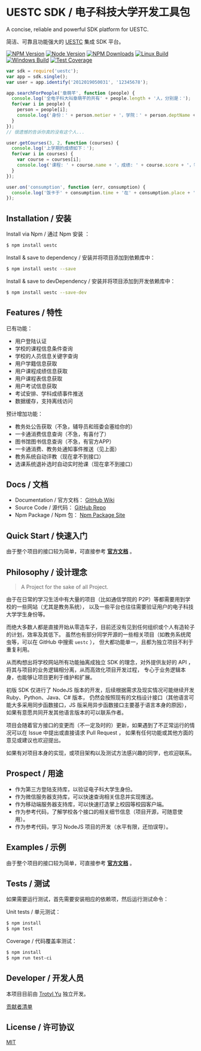 <!-- ![UESTC Logo]() -->

# UESTC SDK / 电子科技大学开发工具包

  A concise, reliable and powerful SDK platform for UESTC.

  简洁、可靠且功能强大的 [UESTC](http://portal.uestc.edu.cn) 集成 SDK 平台。


  [![NPM Version][npm-image]][npm-url]
  [![Node Version][node-version]][npm-url]
  [![NPM Downloads][downloads-image]][downloads-url]
  [![Linux Build][travis-image]][travis-url]
  [![Windows Build][appveyor-image]][appveyor-url]
  [![Test Coverage][coveralls-image]][coveralls-url]

```js
var sdk = require('uestc');
var app = sdk.single();
var user = app.identify('2012019050031', '12345678');

app.searchForPeople('章萌芊', function (people) {
  console.log('全电子科大叫章萌芊的共有' + people.length + '人，分别是：');
  for(var i in people) {
    person = people[i];
    console.log('身份：' + person.metier + '，学院：' + person.deptName + '，学号：' + person.id);
  }
});
// 很遗憾的告诉你真的没有这个人...

user.getCourses(3, 2, function (courses) {
  console.log('上学期的成绩如下：');
  for(var i in courses) {
    var course = courses[i];
    console.log('课程: ' + course.name + '，成绩: ' + course.score + '，学分: ' + course.credit);
  }
});

user.on('consumption', function (err, consumption) {
  console.log('饭卡于' + consumption.time + '在' + consumption.place + '消费了' + consumption.cost + '元');
});
```

## Installation / 安装

Install via Npm / 通过 Npm 安装 ：

```bash
$ npm install uestc
```

Install \& save to dependency / 安装并将项目添加到依赖库中：

```bash
$ npm install uestc --save
```

Install \& save to devDependency / 安装并将项目添加到开发依赖库中：

```bash
$ npm install uestc --save-dev
```

## Features / 特性

已有功能：

  * 用户登陆认证
  * 学校的课程信息条件查询
  * 学校的人员信息关键字查询
  * 用户学籍信息获取
  * 用户课程成绩信息获取
  * 用户课程表信息获取
  * 用户考试信息获取
  * 考试安排、学科成绩事件推送
  * 数据缓存，支持离线访问


预计增加功能：

  * 教务处公告获取（不急，辅导员和班委会塞给你的）
  * 一卡通消费信息查询（不急，有喜付了）
  * 图书馆图书信息查询（不急，有官方APP）
  * 一卡通消费、教务处通知事件推送（见上面）
  * 教务系统自动评教（现在拿不到接口）
  * 选课系统退补选时自动实时抢课（现在拿不到接口）

## Docs / 文档

  * Documentation / 官方文档： [GitHub Wiki](https://github.com/trotyl/UESTC-sdk-Npm/wiki)
  * Source Code / 源代码： [GitHub Repo](https://github.com/trotyl/UESTC-sdk-Npm)
  * Npm Package / Npm 包： [Npm Package Site](https://www.npmjs.com/package/uestc)

## Quick Start / 快速入门

  由于整个项目的接口较为简单，可直接参考 [__官方文档__](https://github.com/trotyl/UESTC-sdk-Npm/wiki) 。

## Philosophy / 设计理念

> A Project for the sake of all Project.

  由于在日常的学习生活中有大量的项目（比如通信学院的 P2P）等都需要用到学校的一些网站（尤其是教务系统），
  以及一些平台也往往需要验证用户的电子科技大学学生身份等。

  而绝大多数人都是直接开始从零造车子，目前还没有见到任何组织或个人有造轮子的计划，效率及其低下。
  虽然也有部分同学开源的一些相关项目（如教务系统爬虫等，可以在 GitHub 中搜索 `uestc` ），
  但大都功能单一，且都为独立项目不利于重复利用。

  从而构想出将学校网站所有功能抽离成独立 SDK 的理念，对外提供友好的 API ，将其与项目的业务逻辑相分离，从而高效化项目开发过程，
  专心于业务逻辑本身，也能够让项目更利于维护和扩展。

  初版 SDK 仅进行了 NodeJS 版本的开发，后续根据需求及现实情况可能继续开发 Ruby、Python、Java、C# 版本，
  仍然会按照现有的文档设计接口（其他语言可能大多采用同步函数接口，JS 版采用异步函数接口主要基于语言本身的原因），
  如果有意愿共同开发其他语言版本的可以联系作者。

  项目会随着官方接口的变更而（不一定及时的）更新，如果遇到了不正常运行的情况可以在 Issue 中提出或直接请求 Pull Request ，
  如果有任何功能或其他方面的意见或建议也欢迎提出。

  如果有对项目本身的实现，或项目架构以及测试方法感兴趣的同学，也欢迎联系。

## Prospect / 用途

  * 作为第三方登陆支持库，以验证电子科大学生身份。
  * 作为微信服务器支持库，可以快速查询相关信息并实现推送。
  * 作为移动端服务器支持库，可以快速打造掌上校园等校园客户端。
  * 作为参考代码，了解学校各个接口的相关细节信息（项目开源，可随意使用）。
  * 作为参考代码，学习 NodeJS 项目的开发（水平有限，还怕误导）。

## Examples / 示例

  由于整个项目的接口较为简单，可直接参考 [__官方文档__](https://github.com/trotyl/UESTC-sdk-Npm/wiki) 。

## Tests / 测试

  如果需要运行测试，首先需要安装相应的依赖项，然后运行测试命令：

  Unit tests / 单元测试：

```bash
$ npm install
$ npm test
```

  Coverage / 代码覆盖率测试：

```bash
$ npm install
$ npm run test-ci
```

## Developer / 开发人员

本项目目前由 [Trotyl Yu](https://github.com/trotyl) 独立开发。

[贡献者清单](https://github.com/trotyl/uestc-sdk-npm/graphs/contributors)

## License / 许可协议

  [MIT](LICENSE)

[npm-image]: https://img.shields.io/npm/v/uestc.svg
[npm-url]: https://npmjs.org/package/uestc
[node-version]: https://img.shields.io/node/v/uestc.svg
[downloads-image]: https://img.shields.io/npm/dm/uestc.svg
[downloads-url]: https://npmjs.org/package/uestc
[appveyor-image]: https://img.shields.io/appveyor/ci/trotyl/UESTC-SDK/master.svg?label=windows
[appveyor-url]: https://ci.appveyor.com/project/trotyl/UESTC-SDK
[travis-image]: https://img.shields.io/travis/trotyl/UESTC-SDK/master.svg?label=linux
[travis-url]: https://travis-ci.org/trotyl/UESTC-SDK
[coveralls-image]: https://img.shields.io/coveralls/trotyl/UESTC-SDK-Npm.svg
[coveralls-url]: https://coveralls.io/r/trotyl/UESTC-SDK-Npm
